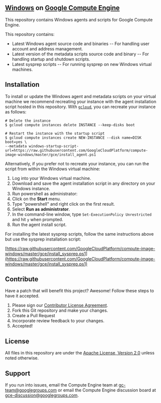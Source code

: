 ## [Windows](https://cloud.google.com/compute/docs/operating-systems/windows) on [Google Compute Engine](https://cloud.google.com/compute/)
This repository contains Windows agents and scripts for Google Compute Engine.

This repository contains:

+ Latest Windows agent source code and binaries -- For handling user account and address management.
+ Latest version of the metadata scripts source code and binary -- For handling startup and shutdown scripts.
+ Latest sysprep scripts -- For running sysprep on new Windows virtual machines.

## Installation

To install or update the Windows agent and metadata scripts on your virtual machine we recommend recreating your instance with the agent installation script hosted in this repository. With [`gcloud`](https://cloud.google.com/sdk/gcloud/), you can recreate your instance as follows:

    # Delete the instance
    $ gcloud compute instances delete INSTANCE --keep-disks boot

    # Restart the instance with the startup script
    $ gcloud compute instances create NEW-INSTANCE --disk name=DISK boot=yes \
    --metadata windows-startup-script-url=https://raw.githubusercontent.com/GoogleCloudPlatform/compute-image-windows/master/gce/install_agent.ps1

Alternatively, if you prefer not to recreate your instance, you can run the script from within the Windows virtual machine:

1. Log into your Windows virtual machine.
1. Download and save the agent installation script in any directory on your Windows instance.
1. Run powershell as administrator:
  1. Click on the **Start** menu.
  1. Type "powershell" and right click on the first result.
  1. Select **Run as administrator**.
1. In the command-line window, type `Set-ExecutionPolicy Unrestricted` and hit `y` when prompted.
1. Run the agent install script.

For installing the latest sysprep scripts, follow the same instructions above but use the sysprep installation script:

[https://raw.githubusercontent.com/GoogleCloudPlatform/compute-image-windows/master/gce/install_sysprep.ps1](https://raw.githubusercontent.com/GoogleCloudPlatform/compute-image-windows/master/gce/install_sysprep.ps1)

## Contribute

Have a patch that will benefit this project? Awesome! Follow these steps to have it accepted.

1. Please sign our [Contributor License Agreement](CONTRIB.md).
1. Fork this Git repository and make your changes.
1. Create a Pull Request
1. Incorporate review feedback to your changes.
1. Accepted!

## License

All files in this repository are under the [Apache License, Version 2.0](LICENSE) unless noted otherwise.

## Support

If you run into issues, email the Compute Engine team at gc-team@googlegroups.com or email the Compute Engine discussion board at gce-discussion@googlegroups.com.

